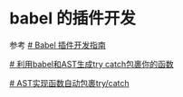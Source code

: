 # babel 的插件开发

参考
[# Babel 插件开发指南](https://github.com/brigand/babel-plugin-handbook/blob/master/translations/zh-Hans/README.md)

[# 利用babel和AST生成try catch包裹你的函数](https://juejin.cn/post/6844904031232458766)

[# AST实现函数自动包裹try/catch](yancq.cn/2021/04/10/ast/)

